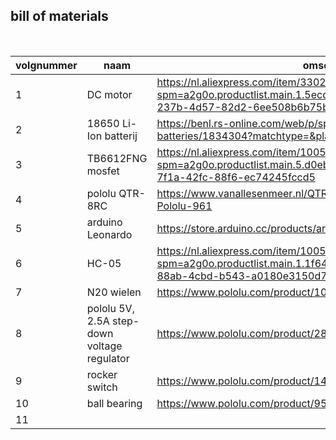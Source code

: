 ## bill of materials
<br />

|volgnummer|naam|omschrijving|nieuw/recup|kostprijs/stuk|aantal|subtotaal|
|----------|----|------------|-----------|---------|------|---------|
|         1| DC motor |  https://nl.aliexpress.com/item/33022320164.html?spm=a2g0o.productlist.main.1.5ecdMhQDMhQD4t&algo_pvid=d4d1d1a9-237b-4d57-82d2-6ee508b6b75b  |   |  11.99euro |  2 |    23.98euro     |
|         2|    18650 Li-Ion batterij       |   https://benl.rs-online.com/web/p/speciality-size-rechargeable-batteries/1834304?matchtype=&pla-301210096771&gad_source=1     |           |   10.13euro   |  2    |    20.26euro              |
|         3|    TB6612FNG mosfet            |https://nl.aliexpress.com/item/1005006036493665.html?spm=a2g0o.productlist.main.5.d0ebi5yzi5yzIC&algo_pvid=cc2f19ec-7f1a-42fc-88f6-ec74245fccd5 |        |     6.29euro  |  1    |  6.29euro                |
|         4|   pololu QTR-8RC                     | https://www.vanallesenmeer.nl/QTR-8RC-Reflectance-Sensor-Array-Pololu-961  |           |     10.95euro    |   1    |         10.95         |
|         5|    arduino Leonardo  |    https://store.arduino.cc/products/arduino-leonardo-with-headers   |           |         21.60euro           |    1   |        21.60euro          |
|         6|          HC-05     | https://nl.aliexpress.com/item/1005002168332848.html?spm=a2g0o.productlist.main.1.1f64Yb9bYb9bCE&algo_pvid=bac2d11e-88ab-4cbd-b543-a0180e3150d7  |         |     2.63euro   |    1   | 2.63 |
|         7|        N20 wielen |  https://www.pololu.com/product/1088 | | 3.66euro | 1 | 3.66euro|
|         8|     pololu 5V, 2.5A step-down voltage regulator | https://www.pololu.com/product/2858 | | 11.08euro | 1 | 11.08euro |
|         9| rocker switch | https://www.pololu.com/product/1406 | | 1.16euro | 1 | 1.16euro |
|        10| ball bearing | https://www.pololu.com/product/951 | | 2.31euro | 2 | 4.62euro |
|        11|
